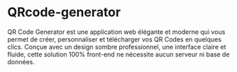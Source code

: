 # QRcode-generator
QR Code Generator  est une application web élégante et moderne qui vous permet de créer, personnaliser et télécharger vos QR Codes en quelques clics. Conçue avec un design sombre professionnel, une interface claire et fluide, cette solution 100% front-end ne nécessite aucun serveur ni base de données.   
